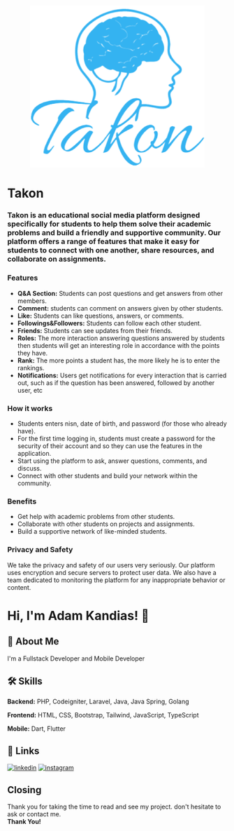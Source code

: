 <p align="center"><a href="https://github.com/AdamKandias/takon" target="_blank"><img src="https://github.com/AdamKandias/takon/blob/main/public/img/logo.png?raw=true" width="400" alt="Takon Logo"></a></p>

<h1>Takon</h1>
<h3>Takon is an educational social media platform designed specifically for students to help them solve their academic problems and build a friendly and supportive community. Our platform offers a range of features that make it easy for students to connect with one another, share resources, and collaborate on assignments.</h3>

<h3>Features</h3>
<ul>
<li><strong>Q&A Section:</strong> Students can post questions and get answers from other members.</li>
<li><strong>Comment:</strong> students can comment on answers given by other students.</li>
<li><strong>Like:</strong> Students can like questions, answers, or comments.</li>
<li><strong>Followings&Followers:</strong> Students can follow each other student.</li>
<li><strong>Friends:</strong> Students can see updates from their friends.</li>
<li><strong>Roles:</strong> The more interaction answering questions answered by students then students will get an interesting role in accordance with the points they have.</li>
<li><strong>Rank:</strong> The more points a student has, the more likely he is to enter the rankings.</li>
<li><strong>Notifications:</strong> Users get notifications for every interaction that is carried out, such as if the question has been answered, followed by another user, etc</li>
</ul>

<h3>How it works</h3>
<ul>
<li>Students enters nisn, date of birth, and password (for those who already have).</li>
<li>For the first time logging in, students must create a password for the security of their account and so they can use the features in the application.</li>
<li>Start using the platform to ask, answer questions, comments, and discuss.</li>
<li>Connect with other students and build your network within the community.</li>
</ul>

<h3>Benefits</h3>
<ul>
<li>Get help with academic problems from other students.</li>
<li>Collaborate with other students on projects and assignments.</li>
<li>Build a supportive network of like-minded students.</li>
</ul>

<h3>Privacy and Safety</h3>
<p>We take the privacy and safety of our users very seriously. Our platform uses encryption and secure servers to protect user data. We also have a team dedicated to monitoring the platform for any inappropriate behavior or content.</p>

  
<h1>Hi, I'm Adam Kandias! 👋</h1>

## 🚀 About Me
I'm a Fullstack Developer and Mobile Developer

## 🛠 Skills
**Backend:** PHP, Codeigniter, Laravel, Java, Java Spring, Golang

**Frontend:** HTML, CSS, Bootstrap, Tailwind, JavaScript, TypeScript

**Mobile:** Dart, Flutter

## 🔗 Links
[![linkedin](https://img.shields.io/badge/linkedin-0A66C2?style=for-the-badge&logo=linkedin&logoColor=white)](https://www.linkedin.com/in/adam-kandias/)
[![instagram](https://img.shields.io/badge/instagram-8a3ab9?style=for-the-badge&logo=instagram&logoColor=white)](https://www.instagram.com/kndiaass/)

## Closing
Thank you for taking the time to read and see my project. don't hesitate to ask or contact me.</br>
<strong>Thank You!</strong>


